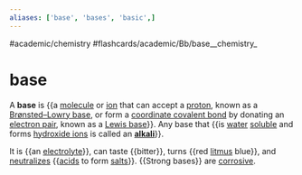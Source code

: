```yaml
---
aliases: ['base', 'bases', 'basic',]
---
```


#academic/chemistry #flashcards/academic/Bb/base__chemistry_

# base

A __base__ is {{a [molecule](molecule.md) or [ion](ion.md) that can accept a [proton](proton.md), known as a [Brønsted–Lowry base](Brønsted–Lowry%20acid–base%20theory.md), or form a [coordinate covalent bond](coordinate%20covalent%20bond.md) by donating an [electron pair](electron%20pair.md), known as a [Lewis base](Lewis%20acids%20and%20bases.md)}}. Any base that {{is [water](water.md) [soluble](solubility.md) and forms [hydroxide ions](hydroxide.md) is called an __[alkali](alkali.md)__}}. <!--SR:!2023-04-10,9,230!2023-04-13,13,270-->

It is {{an [electrolyte](electrolyte.md)}}, can taste {{bitter}}, turns {{red [litmus](litmus.md) blue}}, and [neutralizes](neutralization%20(chemistry).md) {{[acids](acid.md) to form [salts](salt%20(chemistry).md)}}. {{Strong bases}} are [corrosive](corrosive%20substance.md). <!--SR:!2023-04-15,15,290!2023-04-07,9,250!2023-04-15,15,290!2023-04-11,12,270!2023-04-10,11,270-->
